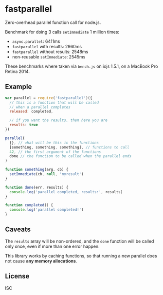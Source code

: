 # fastparallel

Zero-overhead parallel function call for node.js.

Benchmark for doing 3 calls `setImmediate` 1 million times:

* `async.parallel`: 6411ms
* `fastparallel` with results: 2960ms
* `fastparallel` without results: 2548ms
* non-reusable `setImmediate`: 2545ms

These benchmarks where taken via `bench.js` on iojs 1.5.1, on a MacBook
Pro Retina 2014.

## Example

```js
var parallel = require('fastparallel')({
  // this is a function that will be called
  // when a parallel completes
  released: completed,

  // if you want the results, then here you are
  results: true
})

parallel(
  {}, // what will be this in the functions
  [something, something, something], // functions to call
  42, // the first argument of the functions
  done // the function to be called when the parallel ends
)

function something(arg, cb) {
  setImmediate(cb, null, 'myresult')
}

function done(err, results) {
  console.log('parallel completed, results:', results)
}

function completed() {
  console.log('parallel completed!')
}
```

## Caveats

The `results` array will be non-ordered, and the `done` function will
be called only once, even if more than one error happen.

This library works by caching functions, so that running a new parallel
does not cause **any memory allocations**.

## License

ISC
